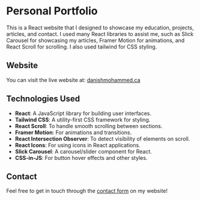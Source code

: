 # Personal Portfolio

This is a React website that I designed to showcase my education, projects, articles, and contact. I used many React libraries to assist me, such as Slick Carousel for showcasing my articles, Framer Motion for animations, and React Scroll for scrolling. I also used tailwind for CSS styling.

## Website

You can visit the live website at: [danishmohammed.ca](https://danishmohammed.ca)

## Technologies Used

- **React**: A JavaScript library for building user interfaces.
- **Tailwind CSS**: A utility-first CSS framework for styling.
- **React Scroll**: To handle smooth scrolling between sections.
- **Framer Motion**: For animations and transitions.
- **React Intersection Observer**: To detect visibility of elements on scroll.
- **React Icons**: For using icons in React applications.
- **Slick Carousel**: A carousel/slider component for React.
- **CSS-in-JS**: For button hover effects and other styles.

## Contact

Feel free to get in touch through the [contact form](https://danishmohammed.ca/#contact) on my website!
